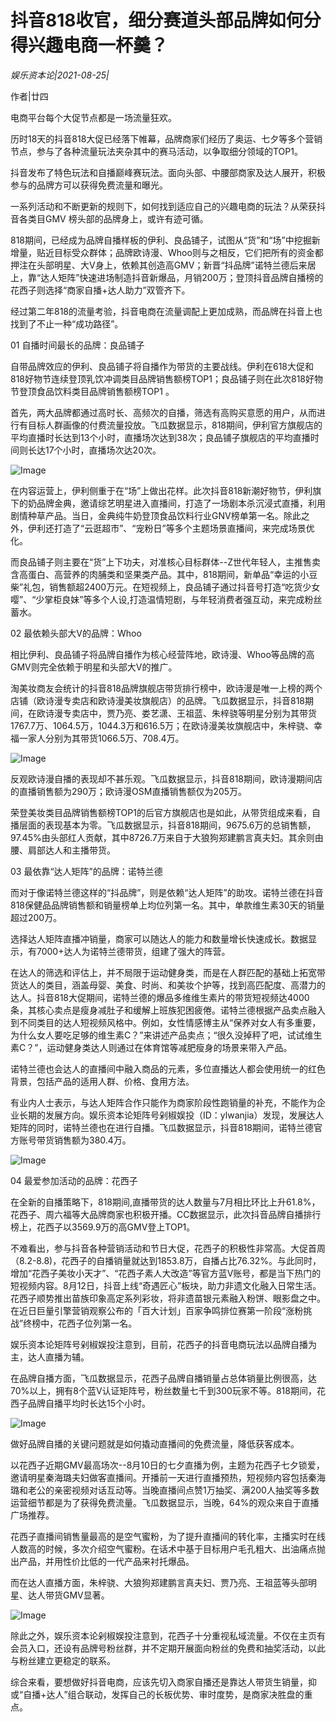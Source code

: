 # 抖音818收官，细分赛道头部品牌如何分得兴趣电商一杯羹？

*娱乐资本论|2021-08-25|*

作者|廿四

电商平台每个大促节点都是一场流量狂欢。

历时18天的抖音818大促已经落下帷幕，品牌商家们经历了奥运、七夕等多个营销节点，参与了各种流量玩法夹杂其中的赛马活动，以争取细分领域的TOP1。

抖音发布了特色玩法和自播巅峰赛玩法。面向头部、中腰部商家及达人展开，积极参与的品牌方可以获得免费流量和曝光。

一系列活动和不断更新的规则下，如何找到适应自己的兴趣电商的玩法？从荣获抖音各类目GMV 榜头部的品牌身上，或许有迹可循。

818期间，已经成为品牌自播样板的伊利、良品铺子，试图从“货”和“场”中挖掘新增量，贴近目标受众群体；品牌欧诗漫、Whoo则与之相反，它们把所有的资金都押注在头部明星、大V身上，依赖其创造高GMV；新晋“抖品牌”诺特兰德后来居上，靠“达人矩阵”快速进场制造抖音新爆品，月销200万；登顶抖音品牌自播榜的花西子则选择“商家自播+达人助力”双管齐下。

经过第二年818的流量考验，抖音电商在流量调配上更加成熟，而品牌在抖音上也找到了不止一种“成功路径”。

01 自播时间最长的品牌：良品铺子

自带品牌效应的伊利、良品铺子将自播作为带货的主要战线。伊利在618大促和818好物节连续登顶乳饮冲调类目品牌销售额榜TOP1；良品铺子则在此次818好物节登顶食品饮料类目品牌销售额榜TOP1 。

首先，两大品牌都通过高时长、高频次的自播，筛选有高购买意愿的用户，从而进行有目标人群画像的付费流量投放。飞瓜数据显示，818期间，伊利官方旗舰店的平均直播时长达到13个小时，直播场次达到38次；良品铺子旗舰店的平均直播时间则长达17个小时，直播场次达20次。

![Image](https://inews.gtimg.com/newsapp_bt/0/13917239647/641)

在内容运营上，伊利侧重于在“场”上做出花样。此次抖音818新潮好物节，伊利旗下的奶品牌金典，邀请综艺明星进入直播间，打造了一场剧本杀沉浸式直播，利用剧情种草产品。当日，金典纯牛奶登顶食品饮料行业GNV榜单第一名。除此之外，伊利还打造了“云逛超市”、“宠粉日”等多个主题场景直播间，来完成场景优化。

而良品铺子则主要在“货”上下功夫，对准核心目标群体--Z世代年轻人，主推售卖含高蛋白、高营养的肉脯类和坚果类产品。其中，818期间，新单品“幸运的小豆柴”礼包，销售额超2400万元。在短视频上，良品铺子通过抖音号打造“吃货少女嘤”、“少掌柜良妹”等多个人设,打造温情短剧，与年轻消费者强互动，来完成粉丝蓄水。

02 最依赖头部大V的品牌：Whoo

相比伊利、良品铺子将品牌自播作为核心经营阵地，欧诗漫、Whoo等品牌的高GMV则完全依赖于明星和头部大V的推广。

淘美妆商友会统计的抖音818品牌旗舰店带货排行榜中，欧诗漫是唯一上榜的两个店铺（欧诗漫专卖店和欧诗漫美妆旗舰店）的品牌。飞瓜数据显示，抖音818期间，在欧诗漫专卖店中，贾乃亮、娄艺潇、王祖蓝、朱梓骁等明星分别为其带货1767.7万、1064.5万，1044.3万和616.5万；在欧诗漫美妆旗舰店中，朱梓骁、幸福一家人分别为其带货1066.5万、708.4万。

![Image](https://inews.gtimg.com/newsapp_bt/0/13917239632/641)

反观欧诗漫自播的表现却不甚乐观。飞瓜数据显示，抖音818期间，欧诗漫期间店的直播销售额为290万；欧诗漫OSM直播销售额仅为205万。

荣登美妆类目品牌销售额榜TOP1的后官方旗舰店也是如此，从带货组成来看，自播层面的表现基本为零。飞瓜数据显示，抖音818期间，9675.6万的总销售额，97.45%由头部红人贡献，其中8726.7万来自于大狼狗郑建鹏言真夫妇。其余则由腰、肩部达人和主播带货。

03 最依靠“达人矩阵”的品牌：诺特兰德

而对于像诺特兰德这样的“抖品牌”，则是依赖“达人矩阵”的助攻。诺特兰德在抖音818保健品品牌销售额和销量榜单上均位列第一名。其中，单款维生素30天的销量超过200万。

选择达人矩阵直播冲销量，商家可以随达人的能力和数量增长快速成长。数据显示，有7000+达人为诺特兰德带货，组建了强大的阵营。

在达人的筛选和评估上，并不局限于运动健身类，而是在人群匹配的基础上拓宽带货达人的类目，涵盖母婴、美食、时尚、和美妆个护等，找到高匹配度、高潜力的达人。抖音818大促期间，诺特兰德的爆品多维维生素片的带货短视频达4000条，其核心卖点是瘦身减肚子和缓解上班族犯困疲倦。诺特兰德根据产品卖点融入到不同类目的达人短视频风格中。例如，女性情感博主从“保养对女人有多重要，为什么女人要吃足够的维生素C？”来讲述产品卖点；“很久没掉秤了吧，试试维生素C？”，运动健身类达人则通过在体育馆等减肥瘦身的场景来带入产品。

诺特兰德也会达人的直播间中融入商品的元素，多位直播达人都会使用统一的红色背景，包括产品的适用人群、价格、食用方法。

有业内人士表示，与达人矩阵合作只能作为商家阶段性跑销量的补充，不能作为企业长期的发展方向。娱乐资本论矩阵号剁椒娱投（ID：ylwanjia）发现，发展达人矩阵的同时，诺特兰德也在进行自播。飞瓜数据显示，抖音818期间，诺特兰德官方账号带货销售额为380.4万。

![Image](https://inews.gtimg.com/newsapp_bt/0/13917239646/641)

04 最爱参加活动的品牌：花西子

在全新的自播策略下，818期间,直播带货的达人数量与7月相比环比上升61.8%，花西子、周六福等大品牌商家也积极开播。CC数据显示，此次抖音品牌自播排行榜上，花西子以3569.9万的高GMV登上TOP1。

不难看出，参与抖音各种营销活动和节日大促，花西子的积极性非常高。大促首周（8.2-8.8)，花西子的自播销量就达到1853.8万，自播占比76.32%。与此同时，增加“花西子美妆小天才”、“花西子素人大改造”等官方蓝V账号，都是当下热门的短视频内容。8月12日，抖音上线“奇遇匠心”板块，助力非遗文化融入日常生活。花西子顺势推出苗族印象高定系列彩妆，将非遗苗银元素融入粉饼、眼影盘之中。在近日巨量引擎营销观察公布的「百大计划」百家争鸣排位赛第一阶段“涨粉挑战”终榜中，花西子位列第一名。

娱乐资本论矩阵号剁椒娱投注意到，目前，花西子的抖音电商玩法以品牌自播为主，达人直播为辅。

在品牌自播方面，飞瓜数据显示，花西子品牌自播销量占总体销量比例很高，达70%以上，拥有8个蓝V认证矩阵号，粉丝数量七千到300玩家不等。818期间，花西子品牌自播平均时长达15个小时。

![Image](https://inews.gtimg.com/newsapp_bt/0/13917239635/641)

做好品牌自播的关键问题就是如何撬动直播间的免费流量，降低获客成本。

以花西子近期GMV最高场次--8月10日的七夕直播为例，主题为花西子七夕锁爱，邀请明星秦海璐夫妇做客直播间。开播前一天进行直播预热，短视频内容包括秦海璐和老公的亲密视频对话互动等。当晚直播间点赞1万抽奖、满200人抽奖等多数运营细节都是为了获得免费流量。飞瓜数据显示，当晚，64%的观众来自于直播广场推荐。

花西子直播间销售量最高的是空气蜜粉，为了提升直播间的转化率，主播实时在线人数高的时候，多次介绍空气蜜粉。在话术中基于目标用户毛孔粗大、出油痛点抛出产品，并用性价比低的一代产品来衬托爆品。

而在达人直播方面，朱梓骁、大狼狗郑建鹏言真夫妇、贾乃亮、王祖蓝等头部明星、达人带货GMV显著。

![Image](https://inews.gtimg.com/newsapp_bt/0/13917239645/641)

除此之外，娱乐资本论剁椒娱投注意到，花西子十分重视私域流量。不仅在主页有会员入口，还设有品牌号粉丝群，并不定期开展面向粉丝的免费和抽奖活动，以此与粉丝建立更稳定的联系。

综合来看，要想做好抖音电商，应该先切入商家自播还是靠达人带货生销量，抑或“自播+达人”组合联动，发挥自己的长板优势、审时度势，是商家决胜盘的重点。

